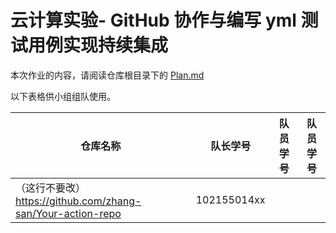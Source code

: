 # 云计算实验- GitHub 协作与编写 yml 测试用例实现持续集成

本次作业的内容，请阅读仓库根目录下的 [Plan.md](.\Plan.md)

以下表格供小组组队使用。

| 仓库名称                                                    | 队长学号    | 队员学号 | 队员学号 |
| ----------------------------------------------------------- | ----------- | -------- | -------- |
| （这行不要改）https://github.com/zhang-san/Your-action-repo | 102155014xx |          |          |

